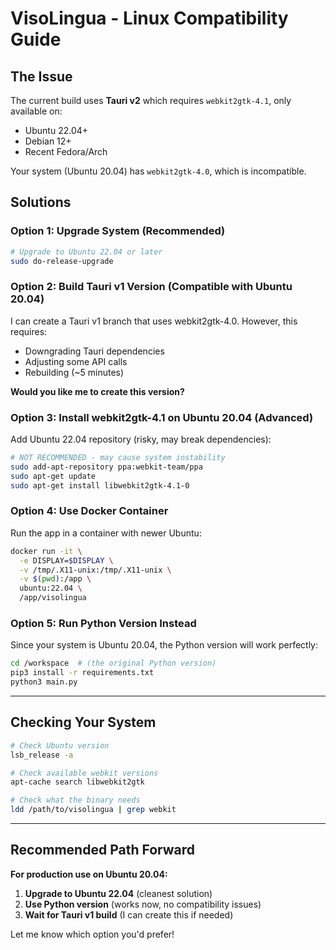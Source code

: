 # VisoLingua - Linux Compatibility Guide

## The Issue

The current build uses **Tauri v2** which requires `webkit2gtk-4.1`, only available on:
- Ubuntu 22.04+
- Debian 12+
- Recent Fedora/Arch

Your system (Ubuntu 20.04) has `webkit2gtk-4.0`, which is incompatible.

## Solutions

### Option 1: Upgrade System (Recommended)
```bash
# Upgrade to Ubuntu 22.04 or later
sudo do-release-upgrade
```

### Option 2: Build Tauri v1 Version (Compatible with Ubuntu 20.04)

I can create a Tauri v1 branch that uses webkit2gtk-4.0. However, this requires:
- Downgrading Tauri dependencies
- Adjusting some API calls
- Rebuilding (~5 minutes)

**Would you like me to create this version?**

### Option 3: Install webkit2gtk-4.1 on Ubuntu 20.04 (Advanced)

Add Ubuntu 22.04 repository (risky, may break dependencies):
```bash
# NOT RECOMMENDED - may cause system instability
sudo add-apt-repository ppa:webkit-team/ppa
sudo apt-get update
sudo apt-get install libwebkit2gtk-4.1-0
```

### Option 4: Use Docker Container

Run the app in a container with newer Ubuntu:
```bash
docker run -it \
  -e DISPLAY=$DISPLAY \
  -v /tmp/.X11-unix:/tmp/.X11-unix \
  -v $(pwd):/app \
  ubuntu:22.04 \
  /app/visolingua
```

### Option 5: Run Python Version Instead

Since your system is Ubuntu 20.04, the Python version will work perfectly:
```bash
cd /workspace  # (the original Python version)
pip3 install -r requirements.txt
python3 main.py
```

---

## Checking Your System

```bash
# Check Ubuntu version
lsb_release -a

# Check available webkit versions
apt-cache search libwebkit2gtk

# Check what the binary needs
ldd /path/to/visolingua | grep webkit
```

---

## Recommended Path Forward

**For production use on Ubuntu 20.04:**
1. **Upgrade to Ubuntu 22.04** (cleanest solution)
2. **Use Python version** (works now, no compatibility issues)
3. **Wait for Tauri v1 build** (I can create this if needed)

Let me know which option you'd prefer!